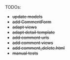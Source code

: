TODOs:
- ~~update models~~
- ~~add CommentForm~~
- ~~adapt views~~
- ~~adapt detail template~~
- ~~add comment urls~~
- ~~add comment views~~
- ~~add comment_delete.html~~
- ~~manual tests~~



